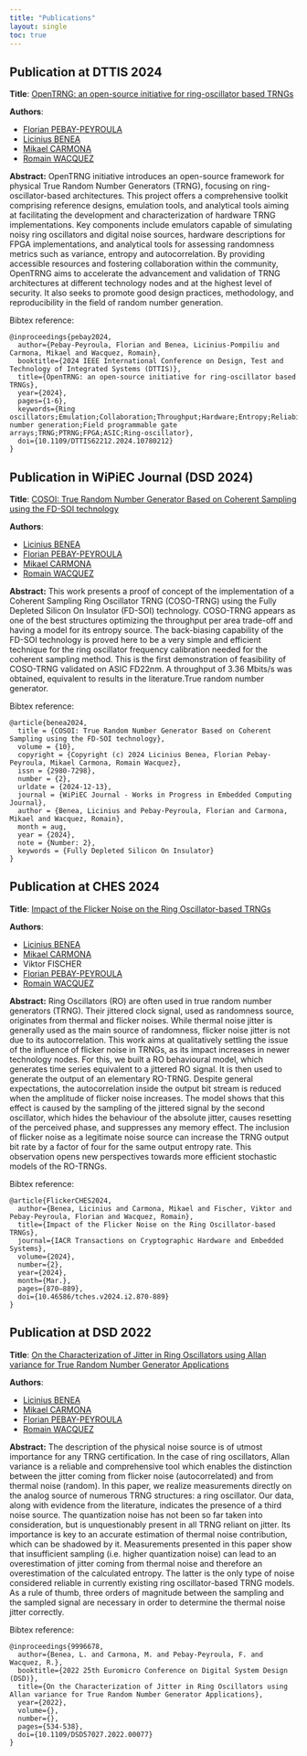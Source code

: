 ```yaml
---
title: "Publications"
layout: single
toc: true
---
```


## Publication at DTTIS 2024

**Title**: [OpenTRNG: an open-source initiative for ring-oscillator based TRNGs](https://ieeexplore.ieee.org/document/10780212)

**Authors**:
- [Florian PEBAY-PEYROULA](contributors#florian-pebay-peyroula)
- [Licinius BENEA](contributors#licinius-benea)
- [Mikael CARMONA](contributors#mikael-carmona)
- [Romain WACQUEZ](contributors#romain-wacquez)

**Abstract:** OpenTRNG initiative introduces an open-source framework for physical True Random Number Generators (TRNG), focusing on ring-oscillator-based architectures. This project offers a comprehensive toolkit comprising reference designs, emulation tools, and analytical tools aiming at facilitating the development and characterization of hardware TRNG implementations. Key components include emulators capable of simulating noisy ring oscillators and digital noise sources, hardware descriptions for FPGA implementations, and analytical tools for assessing randomness metrics such as variance, entropy and autocorrelation. By providing accessible resources and fostering collaboration within the community, OpenTRNG aims to accelerate the advancement and validation of TRNG architectures at different technology nodes and at the highest level of security. It also seeks to promote good design practices, methodology, and reproducibility in the field of random number generation.

Bibtex reference:
```
@inproceedings{pebay2024,
  author={Pebay-Peyroula, Florian and Benea, Licinius-Pompiliu and Carmona, Mikael and Wacquez, Romain},
  booktitle={2024 IEEE International Conference on Design, Test and Technology of Integrated Systems (DTTIS)}, 
  title={OpenTRNG: an open-source initiative for ring-oscillator based TRNGs}, 
  year={2024},
  pages={1-6},
  keywords={Ring oscillators;Emulation;Collaboration;Throughput;Hardware;Entropy;Reliability;Security;Random number generation;Field programmable gate arrays;TRNG;PTRNG;FPGA;ASIC;Ring-oscillator},
  doi={10.1109/DTTIS62212.2024.10780212}
}
```

## Publication in WiPiEC Journal (DSD 2024)

**Title**: [COSOI: True Random Number Generator Based on Coherent Sampling using the FD-SOI technology](https://wipiec.digitalheritage.me/index.php/wipiecjournal/article/view/60)

**Authors**:
- [Licinius BENEA](contributors#licinius-benea)
- [Florian PEBAY-PEYROULA](contributors#florian-pebay-peyroula)
- [Mikael CARMONA](contributors#mikael-carmona)
- [Romain WACQUEZ](contributors#romain-wacquez)

**Abstract:** This work presents a proof of concept of the implementation of a Coherent Sampling Ring Oscillator TRNG (COSO-TRNG) using the Fully Depleted Silicon On Insulator (FD-SOI) technology. COSO-TRNG appears as one of the best structures optimizing the throughput per area trade-off and having a model for its entropy source. The back-biasing capability of the FD-SOI technology is proved here to be a very simple and efficient technique for the ring oscillator frequency calibration needed for the coherent sampling method. This is the first demonstration of feasibility of COSO-TRNG validated on ASIC FD22nm. A throughput of 3.36 Mbits/s was obtained, equivalent to results in the literature.True random number generator.

Bibtex reference:
```
@article{benea2024,
  title = {COSOI: True Random Number Generator Based on Coherent Sampling using the FD-SOI technology},
  volume = {10},
  copyright = {Copyright (c) 2024 Licinius Benea, Florian Pebay-Peyroula, Mikael Carmona, Romain Wacquez},
  issn = {2980-7298},
  number = {2},
  urldate = {2024-12-13},
  journal = {WiPiEC Journal - Works in Progress in Embedded Computing Journal},
  author = {Benea, Licinius and Pebay-Peyroula, Florian and Carmona, Mikael and Wacquez, Romain},
  month = aug,
  year = {2024},
  note = {Number: 2},
  keywords = {Fully Depleted Silicon On Insulator}
}
```

## Publication at CHES 2024

**Title**: [Impact of the Flicker Noise on the Ring Oscillator-based TRNGs](https://tches.iacr.org/index.php/TCHES/article/view/11450)

**Authors**:
- [Licinius BENEA](contributors#licinius-benea)
- [Mikael CARMONA](contributors#mikael-carmona)
- Viktor FISCHER
- [Florian PEBAY-PEYROULA](contributors#florian-pebay-peyroula)
- [Romain WACQUEZ](contributors#romain-wacquez)

**Abstract:** Ring Oscillators (RO) are often used in true random number generators (TRNG). Their jittered clock signal, used as randomness source, originates from thermal and flicker noises. While thermal noise jitter is generally used as the main source of randomness, flicker noise jitter is not due to its autocorrelation. This work aims at qualitatively settling the issue of the influence of flicker noise in TRNGs, as its impact increases in newer technology nodes. For this, we built a RO behavioural model, which generates time series equivalent to a jittered RO signal. It is then used to generate the output of an elementary RO-TRNG. Despite general expectations, the autocorrelation inside the output bit stream is reduced when the amplitude of flicker noise increases. The model shows that this effect is caused by the sampling of the jittered signal by the second oscillator, which hides the behaviour of the absolute jitter, causes resetting of the perceived phase, and suppresses any memory effect. The inclusion of flicker noise as a legitimate noise source can increase the TRNG output bit rate by a factor of four for the same output entropy rate. This observation opens new perspectives towards more efficient stochastic models of the RO-TRNGs.

Bibtex reference:
```
@article{FlickerCHES2024,
  author={Benea, Licinius and Carmona, Mikael and Fischer, Viktor and Pebay-Peyroula, Florian and Wacquez, Romain},
  title={Impact of the Flicker Noise on the Ring Oscillator-based TRNGs},
  journal={IACR Transactions on Cryptographic Hardware and Embedded Systems},
  volume={2024},
  number={2},
  year={2024},
  month={Mar.},
  pages={870–889},
  doi={10.46586/tches.v2024.i2.870-889}
}
```

## Publication at DSD 2022

**Title**: [On the Characterization of Jitter in Ring Oscillators using Allan variance for True Random Number Generator Applications](https://ieeexplore.ieee.org/document/9996678)

**Authors**:
- [Licinius BENEA](contributors#licinius-benea)
- [Mikael CARMONA](contributors#mikael-carmona)
- [Florian PEBAY-PEYROULA](contributors#florian-pebay-peyroula)
- [Romain WACQUEZ](contributors#romain-wacquez)

**Abstract:** The description of the physical noise source is of utmost importance for any TRNG certification. In the case of ring oscillators, Allan variance is a reliable and comprehensive tool which enables the distinction between the jitter coming from flicker noise (autocorrelated) and from thermal noise (random). In this paper, we realize measurements directly on the analog source of numerous TRNG structures: a ring oscillator. Our data, along with evidence from the literature, indicates the presence of a third noise source. The quantization noise has not been so far taken into consideration, but is unquestionably present in all TRNG reliant on jitter. Its importance is key to an accurate estimation of thermal noise contribution, which can be shadowed by it. Measurements presented in this paper show that insufficient sampling (i.e. higher quantization noise) can lead to an overestimation of jitter coming from thermal noise and therefore an overestimation of the calculated entropy. The latter is the only type of noise considered reliable in currently existing ring oscillator-based TRNG models. As a rule of thumb, three orders of magnitude between the sampling and the sampled signal are necessary in order to determine the thermal noise jitter correctly.

Bibtex reference:
```
@inproceedings{9996678,
  author={Benea, L. and Carmona, M. and Pebay-Peyroula, F. and Wacquez, R.},
  booktitle={2022 25th Euromicro Conference on Digital System Design (DSD)}, 
  title={On the Characterization of Jitter in Ring Oscillators using Allan variance for True Random Number Generator Applications}, 
  year={2022},
  volume={},
  number={},
  pages={534-538},
  doi={10.1109/DSD57027.2022.00077}
}
```
